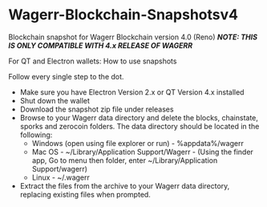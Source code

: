 # Wagerr-Blockchain-Snapshotsv4

Blockchain snapshot for Wagerr Blockchain version 4.0 (Reno)
***NOTE: THIS IS ONLY COMPATIBLE WITH 4.x RELEASE OF WAGERR***

For QT and Electron wallets: How to use snapshots

Follow every single step to the dot.

* Make sure you have Electron Version 2.x or QT Version 4.x installed
* Shut down the wallet
* Download the snapshot zip file under releases
* Browse to your Wagerr data directory and delete the blocks, chainstate, sporks and zerocoin folders. The data directory should be located in the following:
  * Windows (open using file explorer or run) - %appdata%/wagerr
  * Mac OS - ~/Library/Application Support/Wagerr - (Using the finder app, Go to menu then folder, enter ~/Library/Application Support/wagerr)
  * Linux - ~/.wagerr
* Extract the files from the archive to your Wagerr data directory, replacing existing files when prompted.
